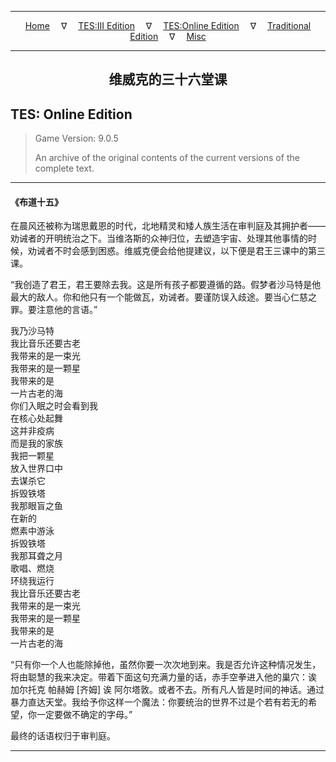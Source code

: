 
---

<!-- Jekyll Page Links -->

<center>
<a href="../../../../index.html">Home</a>
&emsp;&nabla;&emsp;
<a href="../../../index-tes3.html">TES:III Edition</a>
&emsp;&nabla;&emsp;
<a href="../../../index-teso.html">TES:Online Edition</a>
&emsp;&nabla;&emsp;
<a href="../../../index-traditional.html">Traditional Edition</a>
&emsp;&nabla;&emsp;
<a href="../../../index-misc.html">Misc</a>
</center>

<!-- Markdown Body Below: -->

---

<center>
<h2><span style="font-family:Georgia">维威克的三十六堂课</span></h2>
</center>

## TES: Online Edition

> Game Version: 9.0.5
>
> An archive of the original contents of the current versions of the complete text.

---

#### 《布道十五》

在晨风还被称为瑞思戴恩的时代，北地精灵和矮人族生活在审判庭及其拥护者——劝诫者的开明统治之下。当维洛斯的众神归位，去塑造宇宙、处理其他事情的时候，劝诫者不时会感到困惑。维威克便会给他提建议，以下便是君王三课中的第三课。

“我创造了君王，君王要除去我。这是所有孩子都要遵循的路。假梦者沙马特是他最大的敌人。你和他只有一个能做瓦，劝诫者。要谨防误入歧途。要当心仁慈之罪。要注意他的言语。”

我乃沙马特\
我比音乐还要古老\
我带来的是一束光\
我带来的是一颗星\
我带来的是\
一片古老的海\
你们入眠之时会看到我\
在核心处起舞\
这并非疫病\
而是我的家族\
我把一颗星\
放入世界口中\
去谋杀它\
拆毁铁塔\
我那眼盲之鱼\
在新的\
燃素中游泳\
拆毁铁塔\
我那耳聋之月\
歌唱、燃烧\
环绕我运行\
我比音乐还要古老\
我带来的是一束光\
我带来的是一颗星\
我带来的是\
一片古老的海

“只有你一个人也能除掉他，虽然你要一次次地到来。我是否允许这种情况发生，将由聪慧的我来决定。带着下面这句充满力量的话，赤手空拳进入他的巢穴：诶 加尔托克 帕赫姆 [齐姆] 诶 阿尔塔敦。或者不去。所有凡人皆是时间的神话。通过暴力直达天堂。我给予你这样一个魔法：你要统治的世界不过是个若有若无的希望，你一定要做不确定的字母。”

最终的话语权归于审判庭。

---
